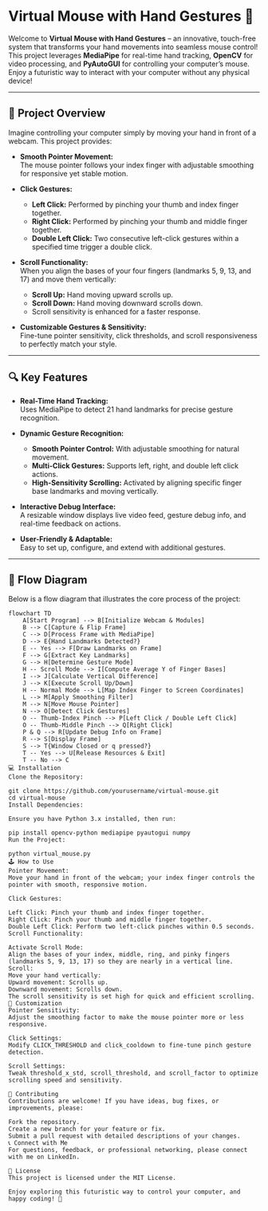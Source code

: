 # Virtual Mouse with Hand Gestures 🚀

Welcome to **Virtual Mouse with Hand Gestures** – an innovative, touch-free system that transforms your hand movements into seamless mouse control! This project leverages **MediaPipe** for real-time hand tracking, **OpenCV** for video processing, and **PyAutoGUI** for controlling your computer’s mouse. Enjoy a futuristic way to interact with your computer without any physical device!

---

## 🌟 Project Overview

Imagine controlling your computer simply by moving your hand in front of a webcam. This project provides:

- **Smooth Pointer Movement:**  
  The mouse pointer follows your index finger with adjustable smoothing for responsive yet stable motion.
  
- **Click Gestures:**  
  - **Left Click:** Performed by pinching your thumb and index finger together.  
  - **Right Click:** Performed by pinching your thumb and middle finger together.  
  - **Double Left Click:** Two consecutive left-click gestures within a specified time trigger a double click.

- **Scroll Functionality:**  
  When you align the bases of your four fingers (landmarks 5, 9, 13, and 17) and move them vertically:
  - **Scroll Up:** Hand moving upward scrolls up.
  - **Scroll Down:** Hand moving downward scrolls down.
  - Scroll sensitivity is enhanced for a faster response.

- **Customizable Gestures & Sensitivity:**  
  Fine-tune pointer sensitivity, click thresholds, and scroll responsiveness to perfectly match your style.

---

## 🔍 Key Features

- **Real-Time Hand Tracking:**  
  Uses MediaPipe to detect 21 hand landmarks for precise gesture recognition.
  
- **Dynamic Gesture Recognition:**  
  - **Smooth Pointer Control:** With adjustable smoothing for natural movement.
  - **Multi-Click Gestures:** Supports left, right, and double left click actions.
  - **High-Sensitivity Scrolling:** Activated by aligning specific finger base landmarks and moving vertically.

- **Interactive Debug Interface:**  
  A resizable window displays live video feed, gesture debug info, and real-time feedback on actions.

- **User-Friendly & Adaptable:**  
  Easy to set up, configure, and extend with additional gestures.

---

## 🔄 Flow Diagram

Below is a flow diagram that illustrates the core process of the project:

```mermaid
flowchart TD
    A[Start Program] --> B[Initialize Webcam & Modules]
    B --> C[Capture & Flip Frame]
    C --> D[Process Frame with MediaPipe]
    D --> E{Hand Landmarks Detected?}
    E -- Yes --> F[Draw Landmarks on Frame]
    F --> G[Extract Key Landmarks]
    G --> H[Determine Gesture Mode]
    H -- Scroll Mode --> I[Compute Average Y of Finger Bases]
    I --> J[Calculate Vertical Difference]
    J --> K[Execute Scroll Up/Down]
    H -- Normal Mode --> L[Map Index Finger to Screen Coordinates]
    L --> M[Apply Smoothing Filter]
    M --> N[Move Mouse Pointer]
    N --> O[Detect Click Gestures]
    O -- Thumb-Index Pinch --> P[Left Click / Double Left Click]
    O -- Thumb-Middle Pinch --> Q[Right Click]
    P & Q --> R[Update Debug Info on Frame]
    R --> S[Display Frame]
    S --> T{Window Closed or q pressed?}
    T -- Yes --> U[Release Resources & Exit]
    T -- No --> C
💻 Installation
Clone the Repository:

git clone https://github.com/yourusername/virtual-mouse.git
cd virtual-mouse
Install Dependencies:

Ensure you have Python 3.x installed, then run:

pip install opencv-python mediapipe pyautogui numpy
Run the Project:

python virtual_mouse.py
🕹️ How to Use
Pointer Movement:
Move your hand in front of the webcam; your index finger controls the pointer with smooth, responsive motion.

Click Gestures:

Left Click: Pinch your thumb and index finger together.
Right Click: Pinch your thumb and middle finger together.
Double Left Click: Perform two left-click pinches within 0.5 seconds.
Scroll Functionality:

Activate Scroll Mode:
Align the bases of your index, middle, ring, and pinky fingers (landmarks 5, 9, 13, 17) so they are nearly in a vertical line.
Scroll:
Move your hand vertically:
Upward movement: Scrolls up.
Downward movement: Scrolls down.
The scroll sensitivity is set high for quick and efficient scrolling.
🎨 Customization
Pointer Sensitivity:
Adjust the smoothing factor to make the mouse pointer more or less responsive.

Click Settings:
Modify CLICK_THRESHOLD and click_cooldown to fine-tune pinch gesture detection.

Scroll Settings:
Tweak threshold_x_std, scroll_threshold, and scroll_factor to optimize scrolling speed and sensitivity.

🤝 Contributing
Contributions are welcome! If you have ideas, bug fixes, or improvements, please:

Fork the repository.
Create a new branch for your feature or fix.
Submit a pull request with detailed descriptions of your changes.
📞 Connect with Me
For questions, feedback, or professional networking, please connect with me on LinkedIn.

📜 License
This project is licensed under the MIT License.

Enjoy exploring this futuristic way to control your computer, and happy coding! 🚀


